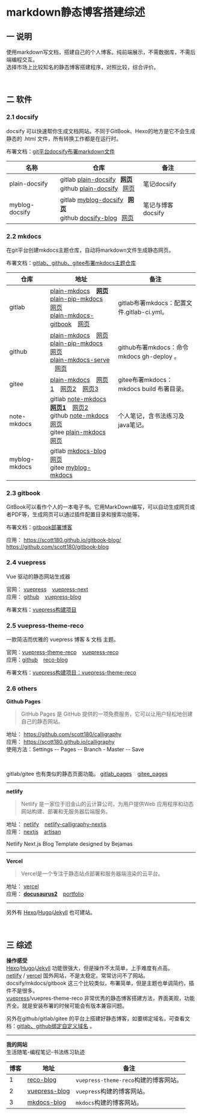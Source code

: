 # markdown静态博客搭建综述

## 一 说明

使用markdown写文档，搭建自己的个人博客。纯前端展示，不需数据库，不需后端编程交互。<br>
选择市场上比较知名的静态博客搭建程序，对照比较，综合评价。<br>

<br>

## 二 软件

### 2.1 docsify

docsify 可以快速帮你生成文档网站。不同于GitBook、Hexo的地方是它不会生成静态的 .html 文件，所有转换工作都是在运行时。

布署文档：[git平台docsify布署markdown文件]( https://xushufa.cn/docs/bian-cheng/yun-wei/gitping-tai-docsifybu-shu-markdownwen-jian.html )


| 名称       | 仓库                                                			        |  备注            |
| ---------  | -------------------------------------------------------------        |  ----------      |
| plain-docsify    | gitlab [plain-docsify]( https://gitlab.com/xuyq123/plain-docsify )&ensp; [**网页**](  https://xuyq123.gitlab.io/plain-docsify/ ) <br/>github [plain-docsify]( https://github.com/scott180/plain-docsify )&ensp; [网页](  https://scott180.github.io/plain-docsify/ ) |  笔记docsify                        |
| myblog-docsify   | gitlab [myblog-docsify]( https://gitlab.com/xuyq123/myblog-docsify )&ensp; [**网页**](  https://xuyq123.gitlab.io/myblog-docsify/ ) <br/>github [docsify-blog]( https://github.com/scott180/myblog-docsify )&ensp; [网页](  https://scott180.github.io/docsify-blog ) |  笔记与博客docsify                  |



### 2.2 mkdocs

在git平台创建mkdocs主题仓库，自动将markdown文件生成静态网页。 

布署文档：[gitlab、github、gitee布署mkdocs主题仓库]( https://xushufa.cn/docs/bian-cheng/yun-wei/gitlab-github-giteebu-shu-mkdocszhu-ti-cang-ku.html )


| 仓库   | 地址                                               			      |  备注             			                 |
| -----  | -------------------------------------------------------------      |  -----------------------------------         |
| gitlab | [plain-mkdocs]( https://gitlab.com/xuyq123/plain-mkdocs ) &ensp; [**网页**]( https://xuyq123.gitlab.io/plain-mkdocs ) <br/>[plain-pip-mkdocs]( https://gitlab.com/xuyq123/plain-pip-mkdocs ) &ensp; [网页]( https://xuyq123.gitlab.io/plain-pip-mkdocs )  <br/>[plain-mkdocs-gitbook]( https://gitlab.com/xuyq123/plain-mkdocs-gitbook ) &ensp; [网页]( https://xuyq123.gitlab.io/plain-mkdocs-gitbook )            |  gitlab布署mkdocs：配置文件.gitlab-ci.yml。    |
| github | [plain-mkdocs]( https://github.com/scott180/plain-mkdocs ) &ensp; [网页](  https://scott180.github.io/plain-mkdocs/ ) <br/>[plain-pip-mkdocs]( https://github.com/scott180/plain-pip-mkdocs ) &ensp; [网页]( https://scott180.github.io/plain-pip-mkdocs )  <br/>[plain-mkdocs-serve]( https://github.com/scott180/plain-mkdocs-serve )  &ensp; [网页]( https://scott180.github.io/plain-mkdocs-serve )              |  github布署mkdocs：命令mkdocs gh-deploy 。           |
| gitee  |  [plain-mkdocs]( https://gitee.com/xy180/plain-mkdocs ) &ensp; [网页1]( http://xy180.gitee.io/plain-mkdocs/1/site/ ) &ensp; [网页2]( http://xy180.gitee.io/plain-mkdocs/2/site/ ) &ensp; [网页3]( http://xy180.gitee.io/plain-mkdocs/3/site/ )                                  |  gitee布署mkdocs：mkdocs build 布署目录。    |
| note-mkdocs   | gitlab [note-mkdocs]( https://gitlab.com/xuyq123/note-mkdocs )&ensp; [**网页1**](  https://xuyq123.gitlab.io/note-mkdocs/ ) &ensp; [网页2](  https://xuyq123.gitlab.io/note-pip-mkdocs/ ) <br/>github [note-mkdocs]( https://github.com/scott180/note-mkdocs )&ensp; [网页](  https://scott180.github.io/note-mkdocs/ )<br/>gitee [plain-mkdocs]( https://gitee.com/xy180/plain-mkdocs/tree/master/note )&ensp; [网页](  http://xy180.gitee.io/plain-mkdocs/note/site/ )       |  个人笔记，含书法练习及java笔记。                        |
| myblog-mkdocs   | gitlab [mkdocs-blog]( https://gitlab.com/xuyq123/mkdocs-blog )&ensp; [网页](  https://xuyq123.gitlab.io/mkdocs-blog/ ) <br/>gitee [myblog-mkdocs]( https://gitee.com/xy180/myblog-mkdocs ) |  



### 2.3 gitbook

GitBook可以看作个人的一本电子书。它用MarkDown编写，可以自动生成网页或者PDF等，生成网页可以通过插件配置目录和搜索功能等。

布署文档：[gitbook部署博客]( https://xushufa.cn/docs/bian-cheng/yun-wei/gitbookbu-shu-bo-ke.html )


应用：
https://scott180.github.io/gitbook-blog/ <br>
https://github.com/scott180/gitbook-blog



### 2.4 vuepress

Vue 驱动的静态网站生成器

官网： [vuepress]( https://vuepress.vuejs.org/zh/ ) &ensp; [vuepress-next]( https://github.com/vuepress/vuepress-next ) <br>
应用： [github]( https://github.com/scott180/vuepress-blog ) &ensp; [vuepress-blog]( https://scott180.github.io/vuepress-blog ) 

布署文档：[vuepress构建项目]( https://xushufa.cn/docs/bian-cheng/yun-wei/vuepressgou-jian-xiang-mu.html )



### 2.5 vuepress-theme-reco

一款简洁而优雅的 vuepress 博客 & 文档 主题。

官网：[vuepress-theme-reco]( https://vuepress-theme-reco.recoluan.com/views/1.x/configJs.html )  &ensp; [vuepress-reco]( https://github.com/vuepress-reco/vuepress-theme-reco-1.x ) <br>
应用：[github]( https://github.com/scott180/reco-blog ) &ensp; [reco-blog]( https://scott180.github.io/reco-blog )

布署文档：[vuepress构建项目：vuepress-theme-reco]( https://xushufa.cn/docs/bian-cheng/yun-wei/vuepressgou-jian-xiang-mu.html#%E4%BA%8C%E3%80%81vuepress-theme-reco )



### 2.6 others


**Github Pages**

> GitHub Pages 是 GitHub 提供的一项免费服务，它可以让用户轻松地创建自己的静态网站。

地址： https://github.com/scott180/calligraphy <br>
应用： https://scott180.github.io/calligraphy  <br>
使用方法：Settings -- Pages -- Branch - Master -- Save

<br/>

gitlab/gitee 也有类似的静态页面功能。 [gitlab_pages]( https://xuyq123.gitlab.io/plain-docsify/#/%E4%B9%A6%E6%B3%95%E7%BB%83%E4%B9%A0%E8%BD%A8%E8%BF%B9--%E6%98%8E%E6%9C%88%E5%87%A0%E6%97%B6%E6%9C%89 )  &ensp;  [gitee_pages]( http://xy180.gitee.io/plain-mkdocs/calligraphy/%E4%B9%A6%E6%B3%95%E7%BB%83%E4%B9%A0%E8%BD%A8%E8%BF%B9--%E6%98%8E%E6%9C%88%E5%87%A0%E6%97%B6%E6%9C%89.html )

---

**netlify**

> Netlify 是一家位于旧金山的云计算公司，为用户提供Web 应用程序和动态网站构建、部署和无服务器后端服务。

地址： [netlify]( https://app.netlify.com ) &ensp; [netlify-calligraphy-nextjs]( https://github.com/scott180/netlify-calligraphy-nextjs ) <br>
应用： [nextjs]( https://netlify-calligraphy-nextjs.netlify.app )  &ensp; [artisan]( https://netlify-calligraphy-artisan.netlify.app )

Netlify Next.js Blog Template designed by Bejamas

---

**Vercel**

> Vercel是一个专注于静态站点部署和服务器端渲染的云平台。

地址： [vercel]( https://vercel.com/xuyq ) <br>
应用： [**docusaurus2**]( https://calligraphy-docusaurus2.vercel.app )  &ensp; [portfolio]( https://calligraphy-portfolio.vercel.app )

---

另外有 [Hexo]( https://hexo.io/index.html )/[Hugo]( https://www.gohugo.org/ )/[Jekyll]( https://github.com/jekyll/jekyll ) 也可建站。

<br>

## 三 综述

**操作感受** <br>
[Hexo]( https://hexo.io/index.html )/[Hugo]( https://www.gohugo.org/ )/[Jekyll]( https://github.com/jekyll/jekyll )  功能很强大，但是操作不太简单，上手难度有点高。 <br>
[netlify]( https://app.netlify.com ) / [vercel]( https://vercel.com/xuyq ) 国外网站，不是太稳定。常常访问不了网站。 <br>
docsify/mkdocs/gitbook  这三个比较类似，布署简单，但是主题也单调简约，插件不是很多。 <br>
[vuepress]( https://vuepress.vuejs.org/zh/ )/vuepres-theme-reco 非常优秀的静态博客搭建方法，界面美观，功能齐全。就是安装布署的时候可能会有版本兼容问题。 <br>

另外在github/gitlab/gitee 的平台上搭建好静态博客，如要绑定域名，可查看文档：[gitlab、github绑定自定义域名]( https://xushufa.cn/docs/bian-cheng/yun-wei/gitlab-githubbang-ding-zi-ding-yi-yu-ming.html ) 。

---

**我的网站**  
生活随笔-编程笔记-书法练习轨迹

| 博客   | 地址        |  备注          |
| -----  | ----------- |  ------------- |
| 1      | [reco-blog]( https://scott180.github.io/reco-blog )          | `vuepress-theme-reco`构建的博客网站。|
| 2      | [vuepress-blog]( https://scott180.github.io/vuepress-blog )  | `vuepress`构建的博客网站。           |
| 3      | [mkdocs-blog]( https://xuyq123.gitlab.io/mkdocs-blog )   	| `mkdocs`构建的博客网站。             |

